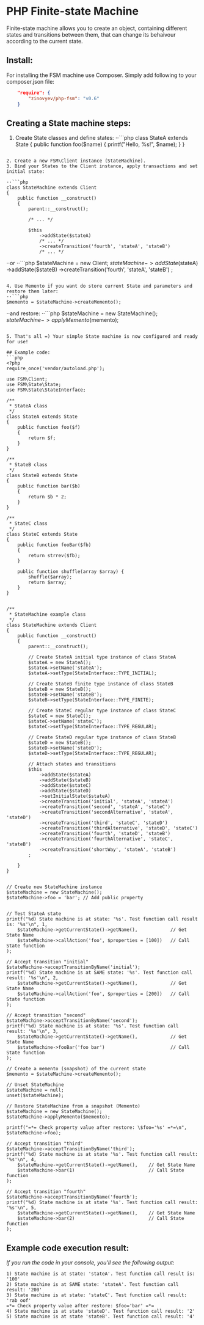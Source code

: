 PHP Finite-state Machine
=======

Finite-state machine allows you to create an object, containing different states and transitions between them,
that can change its behaivour according to the current state.

## Install:

For installing the FSM machine use Composer. Simply add following to your composer.json file:
```json
    "require": {
        "zinovyev/php-fsm": "v0.6"
    }
```

## Creating a State machine steps:
1. Create State classes and define states:
⋅⋅```php
class StateA extends State
{
    public function foo($name)
    {
        printf("Hello, %s!", $name);
    }
}
```

2. Create a new FSM\Client instance (StateMachine).
3. Bind your States to the Client instance, apply transactions and set initial state:

⋅⋅```php
class StateMachine extends Client
{
    public function __construct()
    {
        parent::__construct();
        
        /* ... */
        
        $this
            ->addState($stateA)
            /* ... */
            ->createTransition('fourth', 'stateA', 'stateB')
            /* ... */
```
⋅⋅or
⋅⋅```php
$stateMachine = new Client;
$stateMachine
    ->addState($stateA)
    ->addState($stateB)
    ->createTransition('fourth', 'stateA', 'stateB')
;
```

4. Use Memento if you want do store current State and parameters and restore them later:
⋅⋅```php
$memento = $stateMachine->createMemento();
```
⋅⋅and restore:
⋅⋅```php
$stateMachine = new StateMachine();
$stateMachine->applyMemento($memento);
```

5. That's all =) Your simple State machine is now configured and ready for use!

## Example code:
```php
<?php
require_once('vendor/autoload.php');

use FSM\Client;
use FSM\State\State;
use FSM\State\StateInterface;

/**
 * StateA class
 */
class StateA extends State
{
    public function foo($f)
    {
        return $f;
    }
}

/**
 * StateB class
 */
class StateB extends State
{
    public function bar($b)
    {
        return $b * 2;
    }
}

/**
 * StateC class
 */
class StateC extends State
{
    public function fooBar($fb)
    {
        return strrev($fb);
    }
    
    public function shuffle(array $array) {
        shuffle($array);
        return $array;
    }
}


/**
 * StateMachine example class
 */
class StateMachine extends Client
{
    public function __construct()
    {
        parent::__construct();
        
        // Create StateA initial type instance of class StateA
        $stateA = new StateA();
        $stateA->setName('stateA');
        $stateA->setType(StateInterface::TYPE_INITIAL);
        
        // Create StateB finite type instance of class StateB
        $stateB = new StateB();
        $stateB->setName('stateB');
        $stateB->setType(StateInterface::TYPE_FINITE);
        
        // Create StateC regular type instance of class StateC
        $stateC = new StateC();
        $stateC->setName('stateC');
        $stateC->setType(StateInterface::TYPE_REGULAR);
        
        // Create StateD regular type instance of class StateB
        $stateD = new StateB();
        $stateD->setName('stateD');
        $stateD->setType(StateInterface::TYPE_REGULAR);        
        
        // Attach states and transitions
        $this
            ->addState($stateA)
            ->addState($stateB)
            ->addState($stateC)
            ->addState($stateD)
            ->setInitialState($stateA)
            ->createTransition('initial', 'stateA', 'stateA')
            ->createTransition('second', 'stateA', 'stateC')
            ->createTransition('secondAlternative', 'stateA', 'stateD')
            ->createTransition('third', 'stateC', 'stateD')
            ->createTransition('thirdAlternative', 'stateD', 'stateC')
            ->createTransition('fourth', 'stateD', 'stateB')
            ->createTransition('fourthAlternative', 'stateC', 'stateB')
            ->createTransition('shortWay', 'stateA', 'stateB')
        ;
        
    }
}


// Create new StateMachine instance
$stateMachine = new StateMachine();
$stateMachine->foo = 'bar'; // Add public property


// Test StateA state
printf("%d) State machine is at state: '%s'. Test function call result is: '%s'\n", 1,
    $stateMachine->getCurrentState()->getName(),            // Get State Name
    $stateMachine->callAction('foo', $properties = [100])   // Call State function
);

// Accept transition "initial"
$stateMachine->acceptTransitionByName('initial');
printf("%d) State machine is at SAME state: '%s'. Test function call result: '%s'\n", 2,
    $stateMachine->getCurrentState()->getName(),            // Get State Name
    $stateMachine->callAction('foo', $properties = [200])   // Call State function
);

// Accept transition "second"
$stateMachine->acceptTransitionByName('second');
printf("%d) State machine is at state: '%s'. Test function call result: '%s'\n", 3,
    $stateMachine->getCurrentState()->getName(),            // Get State Name
    $stateMachine->fooBar('foo bar')                        // Call State function
);

// Create a memento (snapshot) of the current state
$memento = $stateMachine->createMemento();

// Unset StateMachine
$stateMachine = null;
unset($stateMachine);

// Restore StateMachine from a snapshot (Memento)
$stateMachine = new StateMachine();
$stateMachine->applyMemento($memento);

printf("=*= Check property value after restore: \$foo='%s' =*=\n", $stateMachine->foo);

// Accept transition "third"
$stateMachine->acceptTransitionByName('third');
printf("%d) State machine is at state '%s'. Test function call result: '%s'\n", 4,
    $stateMachine->getCurrentState()->getName(),    // Get State Name
    $stateMachine->bar(1)                           // Call State function
);

// Accept transition "fourth"
$stateMachine->acceptTransitionByName('fourth');
printf("%d) State machine is at state '%s'. Test function call result: '%s'\n", 5,
    $stateMachine->getCurrentState()->getName(),    // Get State Name
    $stateMachine->bar(2)                           // Call State function
);
```

## Example code execution result:

*If you run the code in your console, you'll see the following output*:
```
1) State machine is at state: 'stateA'. Test function call result is: '100'
2) State machine is at SAME state: 'stateA'. Test function call result: '200'
3) State machine is at state: 'stateC'. Test function call result: 'rab oof'
=*= Check property value after restore: $foo='bar' =*=
4) State machine is at state 'stateD'. Test function call result: '2'
5) State machine is at state 'stateB'. Test function call result: '4'
```